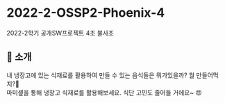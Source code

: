 # 2022-2-OSSP2-Phoenix-4
 
2022-2학기 공개SW프로젝트 4조 불사조

## 👋 소개 

내 냉장고에 있는 식재료를 활용하여 만들 수 있는 음식들은 뭐가있을까? 뭘 만들어먹지?💜 <br>
마미솊을 통해 냉장고 식재료를 활용해보세요. 식단 고민도 줄어들 거에요~ 😍
